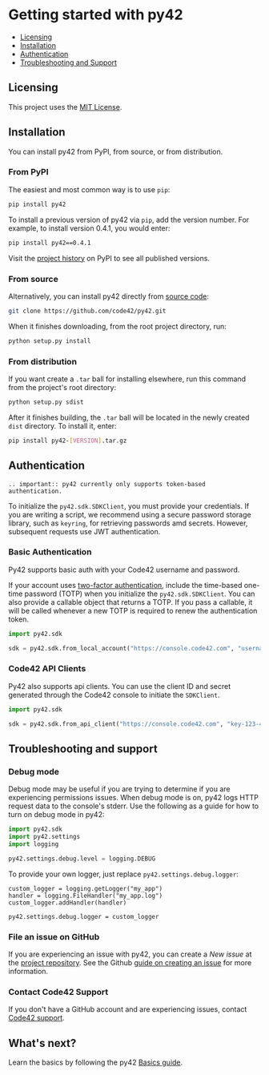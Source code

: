 # Getting started with py42

* [Licensing](#licensing)
* [Installation](#installation)
* [Authentication](#authentication)
* [Troubleshooting and Support](#troubleshooting-and-support)

## Licensing

This project uses the [MIT License](https://github.com/code42/py42/blob/main/LICENSE.md).

## Installation

You can install py42 from PyPI, from source, or from distribution.

### From PyPI

The easiest and most common way is to use `pip`:

```bash
pip install py42
```

To install a previous version of py42 via `pip`, add the version number. For example, to install version
0.4.1, you would enter:

```bash
pip install py42==0.4.1
```

Visit the [project history](https://pypi.org/project/py42/#history) on PyPI to see all published versions.

### From source

Alternatively, you can install py42 directly from [source code](https://github.com/code42/py42):

```bash
git clone https://github.com/code42/py42.git
```

When it finishes downloading, from the root project directory, run:

```bash
python setup.py install
```

### From distribution

If you want create a `.tar` ball for installing elsewhere, run this command from the project's root directory:

```bash
python setup.py sdist
```

After it finishes building, the `.tar` ball will be located in the newly created `dist` directory. To install it, enter:

```bash
pip install py42-[VERSION].tar.gz
```

## Authentication

```{eval-rst}
.. important:: py42 currently only supports token-based authentication.
```

To initialize the `py42.sdk.SDKClient`, you must provide your credentials. If you are writing a script,
we recommend using a secure password storage library, such as `keyring`, for retrieving passwords amd secrets. However, subsequent
requests use JWT authentication.

### Basic Authentication

Py42 supports basic auth with your Code42 username and password.

If your account uses [two-factor authentication](https://support.code42.com/Administrator/Cloud/Configuring/Two-factor_authentication_for_local_users), include the time-based one-time password (TOTP) when you initialize the `py42.sdk.SDKClient`.
You can also provide a callable object that returns a TOTP. If you pass a callable, it will be called whenever a new TOTP is required to renew the authentication token.

```python
import py42.sdk

sdk = py42.sdk.from_local_account("https://console.code42.com", "username@code42.com", "password")
```

### Code42 API Clients

Py42 also supports api clients.  You can use the client ID and secret generated through the Code42 console to initiate the `SDKClient`.

```python
import py42.sdk

sdk = py42.sdk.from_api_client("https://console.code42.com", "key-123-42", "my%secret!")
```

## Troubleshooting and support

### Debug mode

Debug mode may be useful if you are trying to determine if you are experiencing permissions issues. When debug mode is
on, py42 logs HTTP request data to the console's stderr. Use the following as a guide for how to turn on debug mode in
py42:

```python
import py42.sdk
import py42.settings
import logging

py42.settings.debug.level = logging.DEBUG
```

To provide your own logger, just replace `py42.settings.debug.logger`:

```
custom_logger = logging.getLogger("my_app")
handler = logging.FileHandler("my_app.log")
custom_logger.addHandler(handler)

py42.settings.debug.logger = custom_logger
```

### File an issue on GitHub

If you are experiencing an issue with py42, you can create a *New issue* at the
[project repository](https://github.com/code42/py42/issues). See the Github [guide on creating an issue](https://help.github.com/en/github/managing-your-work-on-github/creating-an-issue) for more information.

### Contact Code42 Support

If you don't have a GitHub account and are experiencing issues, contact
[Code42 support](https://support.code42.com/).

## What's next?

Learn the basics by following the py42 [Basics guide](basics.md).
